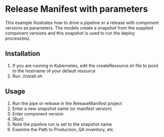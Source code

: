 # Release Manifest with parameters

This example illustrates how to drive a pipeline or a release with component versions as parameters.
The models create a snapshot from the supplied component versions and this snapshot is used to run the deploy process(es).

## Installation
1. If you are running in Kubernetes, edit the createResource.sh file to point to the hostname of your default resource
1. Run ./install.sh


## Usage
1. Run the pipe or release in the ReleaseManifest project
1. Enter a new snapshot name (or manifest version)
1. Enter component version
1. \[Run\]
1. Note the pipeline run is set to the snapshot name
1. Examine the Path to Production, QA inventory, etc.

